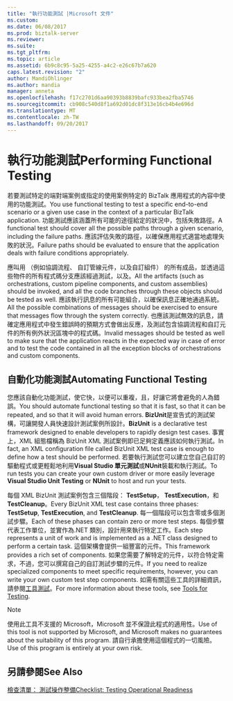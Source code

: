 ```yaml
---
title: "執行功能測試 |Microsoft 文件"
ms.custom: 
ms.date: 06/08/2017
ms.prod: biztalk-server
ms.reviewer: 
ms.suite: 
ms.tgt_pltfrm: 
ms.topic: article
ms.assetid: 6b9c8c95-5a25-4255-a4c2-e26c67b7a620
caps.latest.revision: "2"
author: MandiOhlinger
ms.author: mandia
manager: anneta
ms.openlocfilehash: f17c2701d6aa90393b8839bafc933bea2fba5746
ms.sourcegitcommit: cb908c540d8f1a692d01dc8f313e16cb4b4e696d
ms.translationtype: MT
ms.contentlocale: zh-TW
ms.lasthandoff: 09/20/2017
---
```

# <a name="performing-functional-testing"></a><span data-ttu-id="68f6f-102">執行功能測試</span><span class="sxs-lookup"><span data-stu-id="68f6f-102">Performing Functional Testing</span></span>
<span data-ttu-id="68f6f-103">若要測試特定的端對端案例或指定的使用案例特定的 BizTalk 應用程式的內容中使用的功能測試。</span><span class="sxs-lookup"><span data-stu-id="68f6f-103">You use functional testing to test a specific end-to-end scenario or a given use case in the context of a particular BizTalk application.</span></span> <span data-ttu-id="68f6f-104">功能測試應該涵蓋所有可能的途徑給定的狀況中，包括失敗路徑。</span><span class="sxs-lookup"><span data-stu-id="68f6f-104">A functional test should cover all the possible paths through a given scenario, including the failure paths.</span></span> <span data-ttu-id="68f6f-105">應該評估失敗的路徑，以確保應用程式適當地處理失敗的狀況。</span><span class="sxs-lookup"><span data-stu-id="68f6f-105">Failure paths should be evaluated to ensure that the application deals with failure conditions appropriately.</span></span>  
  
 <span data-ttu-id="68f6f-106">應叫用 （例如協調流程、 自訂管線元件，以及自訂組件） 的所有成品，並透過這些物件的所有程式碼分支應該經過測試，以及。</span><span class="sxs-lookup"><span data-stu-id="68f6f-106">All the artifacts (such as orchestrations, custom pipeline components, and custom assemblies) should be invoked, and all the code branches through these objects should be tested as well.</span></span> <span data-ttu-id="68f6f-107">應該執行訊息的所有可能組合，以確保訊息正確地通過系統。</span><span class="sxs-lookup"><span data-stu-id="68f6f-107">All the possible combinations of messages should be exercised to ensure that messages flow through the system correctly.</span></span> <span data-ttu-id="68f6f-108">也應該測試無效的訊息，請確定應用程式中發生錯誤時的預期方式會做出反應，及測試包含協調流程和自訂元件的所有例外狀況區塊中的程式碼。</span><span class="sxs-lookup"><span data-stu-id="68f6f-108">Invalid messages should be tested as well to make sure that the application reacts in the expected way in case of error and to test the code contained in all the exception blocks of orchestrations and custom components.</span></span>  
  
## <a name="automating-functional-testing"></a><span data-ttu-id="68f6f-109">自動化功能測試</span><span class="sxs-lookup"><span data-stu-id="68f6f-109">Automating Functional Testing</span></span>  
 <span data-ttu-id="68f6f-110">您應該自動化功能測試，使它快，以便可以重複，且，好讓它將會避免的人為錯誤。</span><span class="sxs-lookup"><span data-stu-id="68f6f-110">You should automate functional testing so that it is fast, so that it can be repeated, and so that it will avoid human errors.</span></span> <span data-ttu-id="68f6f-111">**BizUnit**是宣告式的測試架構，可讓開發人員快速設計測試案例所設計。</span><span class="sxs-lookup"><span data-stu-id="68f6f-111">**BizUnit** is a declarative test framework designed to enable developers to rapidly design test cases.</span></span> <span data-ttu-id="68f6f-112">事實上，XML 組態檔稱為 BizUnit XML 測試案例即已足夠定義應該如何執行測試。</span><span class="sxs-lookup"><span data-stu-id="68f6f-112">In fact, an XML configuration file called BizUnit XML test case is enough to define how a test should be performed.</span></span> <span data-ttu-id="68f6f-113">若要執行測試您可以建立您自己自訂的驅動程式或更輕鬆地利用**Visual Studio 單元測試**或**NUnit**裝載和執行測試。</span><span class="sxs-lookup"><span data-stu-id="68f6f-113">To run tests you can create your own custom driver or more easily leverage **Visual Studio Unit Testing** or **NUnit** to host and run your tests.</span></span>  
  
 <span data-ttu-id="68f6f-114">每個 XML BizUnit 測試案例包含三個階段： **TestSetup**， **TestExecution**，和**TestCleanup**。</span><span class="sxs-lookup"><span data-stu-id="68f6f-114">Every BizUnit XML test case contains three phases: **TestSetup**, **TestExecution**, and **TestCleanup**.</span></span> <span data-ttu-id="68f6f-115">每一個階段可以包含零或多個測試步驟。</span><span class="sxs-lookup"><span data-stu-id="68f6f-115">Each of these phases can contain zero or more test steps.</span></span> <span data-ttu-id="68f6f-116">每個步驟代表工作單位，並實作為.NET 類別，設計用來執行特定工作。</span><span class="sxs-lookup"><span data-stu-id="68f6f-116">Each step represents a unit of work and is implemented as a .NET class designed to perform a certain task.</span></span> <span data-ttu-id="68f6f-117">這個架構會提供一組豐富的元件。</span><span class="sxs-lookup"><span data-stu-id="68f6f-117">This framework provides a rich set of components.</span></span> <span data-ttu-id="68f6f-118">如果您需要了解特定的元件，以符合特定需求，不過，您可以撰寫自己的自訂測試步驟的元件。</span><span class="sxs-lookup"><span data-stu-id="68f6f-118">If you need to realize specialized components to meet specific requirements, however, you can write your own custom test step components.</span></span> <span data-ttu-id="68f6f-119">如需有關這些工具的詳細資訊，請參閱[工具測試](~/technical-guides/tools-for-testing.md)。</span><span class="sxs-lookup"><span data-stu-id="68f6f-119">For more information about these tools, see [Tools for Testing](~/technical-guides/tools-for-testing.md).</span></span>  
  
> [!NOTE]  
>  <span data-ttu-id="68f6f-120">使用此工具不支援的 Microsoft，Microsoft 並不保證此程式的適用性。</span><span class="sxs-lookup"><span data-stu-id="68f6f-120">Use of this tool is not supported by Microsoft, and Microsoft makes no guarantees about the suitability of this program.</span></span> <span data-ttu-id="68f6f-121">請自行承擔使用這個程式的一切風險。</span><span class="sxs-lookup"><span data-stu-id="68f6f-121">Use of this program is entirely at your own risk.</span></span>  
  
## <a name="see-also"></a><span data-ttu-id="68f6f-122">另請參閱</span><span class="sxs-lookup"><span data-stu-id="68f6f-122">See Also</span></span>  
 [<span data-ttu-id="68f6f-123">檢查清單： 測試操作整備</span><span class="sxs-lookup"><span data-stu-id="68f6f-123">Checklist: Testing Operational Readiness</span></span>](../technical-guides/checklist-testing-operational-readiness.md)